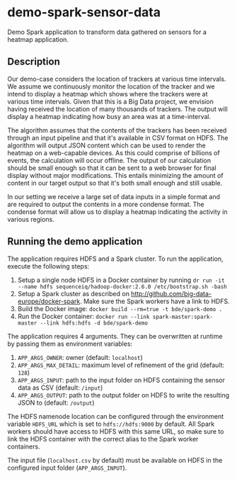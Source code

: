 # demo-spark-sensor-data
Demo Spark application to transform data gathered on sensors for a heatmap application.

## Description
Our demo-case considers the location of trackers at various time intervals. We assume we continuously monitor the location of the tracker and we intend to display a heatmap which shows where the trackers were at various time intervals. Given that this is a Big Data project, we envision having received the location of many thousands of trackers. The output will display a heatmap indicating how busy an area was at a time-interval.

The algorithm assumes that the contents of the trackers has been received through an input pipeline and that it's available in CSV format on HDFS. The algorithm will output JSON content which can be used to render the heatmap on a web-capable devices. As this could comprise of billions of events, the calculation will occur offline. The output of our calculation should be small enough so that it can be sent to a web browser for final display without major modifications. This entails minimizing the amount of content in our target output so that it's both small enough and still usable.

In our setting we receive a large set of data inputs in a simple format and are required to output the contents in a more condense format. The condense format will allow us to display a heatmap indicating the activity in various regions.

## Running the demo application
The application requires HDFS and a Spark cluster. To run the application, execute the following steps:

1. Setup a single node HDFS in a Docker container by running `dr run -it --name hdfs sequenceiq/hadoop-docker:2.6.0 /etc/bootstrap.sh -bash`
2. Setup a Spark cluster as described on http://github.com/big-data-europe/docker-spark. Make sure the Spark workers have a link to HDFS.
3. Build the Docker image: `docker build --rm=true -t bde/spark-demo .`
4. Run the Docker container: `docker run --link spark-master:spark-master --link hdfs:hdfs -d bde/spark-demo`

The application requires 4 arguments. They can be overwritten at runtime by passing them as environment variables:

1. `APP_ARGS_OWNER`: owner (default: `localhost`)
2. `APP_ARGS_MAX_DETAIL`: maximum level of refinement of the grid (default: `128`)
3. `APP_ARGS_INPUT`: path to the input folder on HDFS containing the sensor data as CSV (default: `/input`)
4. `APP_ARGS_OUTPUT`: path to the output folder on HDFS to write the resulting JSON to (default: `/output`)

The HDFS namenode location can be configured through the environment variable `HDFS_URL` which is set to `hdfs://hdfs:9000` by default. All Spark workers should have access to HDFS with this same URL, so make sure to link the HDFS container with the correct alias to the Spark worker containers.

The input file (`localhost.csv` by default) must be available on HDFS in the configured input folder (`APP_ARGS_INPUT`).

